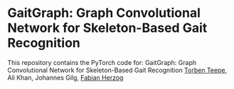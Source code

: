 # GaitGraph: Graph Convolutional Network for Skeleton-Based Gait Recognition
This repository contains the PyTorch code for:
GaitGraph: Graph Convolutional Network for Skeleton-Based Gait Recognition
[Torben Teepe](https://github.com/tteepe), Ali Khan, Johannes Gilg, [Fabian Herzog](https://github.com/fubel)

